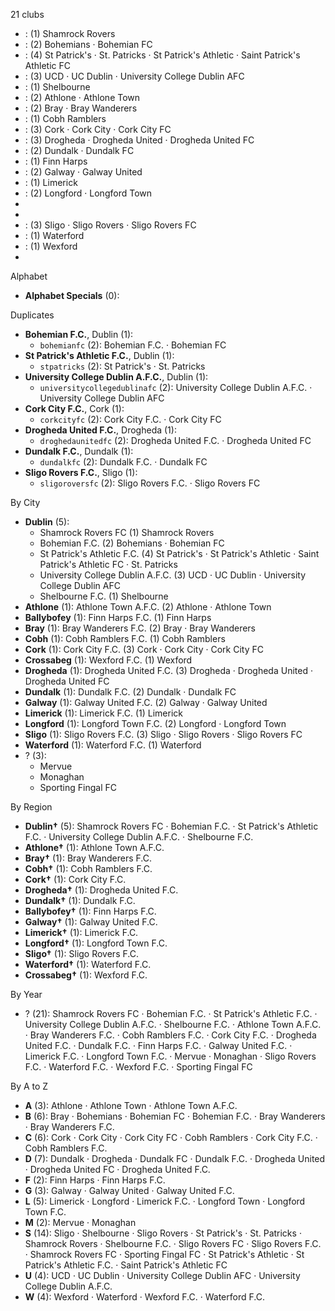 21 clubs

-  : (1) Shamrock Rovers
-  : (2) Bohemians · Bohemian FC
-  : (4) St Patrick's · St. Patricks · St Patrick's Athletic · Saint Patrick's Athletic FC
-  : (3) UCD · UC Dublin · University College Dublin AFC
-  : (1) Shelbourne
-  : (2) Athlone · Athlone Town
-  : (2) Bray · Bray Wanderers
-  : (1) Cobh Ramblers
-  : (3) Cork · Cork City · Cork City FC
-  : (3) Drogheda · Drogheda United · Drogheda United FC
-  : (2) Dundalk · Dundalk FC
-  : (1) Finn Harps
-  : (2) Galway · Galway United
-  : (1) Limerick
-  : (2) Longford · Longford Town
- 
- 
-  : (3) Sligo · Sligo Rovers · Sligo Rovers FC
-  : (1) Waterford
-  : (1) Wexford
- 




Alphabet

- **Alphabet Specials** (0): 




Duplicates

- **Bohemian F.C.**, Dublin (1):
  - `bohemianfc` (2): Bohemian F.C. · Bohemian FC
- **St Patrick's Athletic F.C.**, Dublin (1):
  - `stpatricks` (2): St Patrick's · St. Patricks
- **University College Dublin A.F.C.**, Dublin (1):
  - `universitycollegedublinafc` (2): University College Dublin A.F.C. · University College Dublin AFC
- **Cork City F.C.**, Cork (1):
  - `corkcityfc` (2): Cork City F.C. · Cork City FC
- **Drogheda United F.C.**, Drogheda (1):
  - `droghedaunitedfc` (2): Drogheda United F.C. · Drogheda United FC
- **Dundalk F.C.**, Dundalk (1):
  - `dundalkfc` (2): Dundalk F.C. · Dundalk FC
- **Sligo Rovers F.C.**, Sligo (1):
  - `sligoroversfc` (2): Sligo Rovers F.C. · Sligo Rovers FC




By City

- **Dublin** (5): 
  - Shamrock Rovers FC  (1) Shamrock Rovers
  - Bohemian F.C.  (2) Bohemians · Bohemian FC
  - St Patrick's Athletic F.C.  (4) St Patrick's · St Patrick's Athletic · Saint Patrick's Athletic FC · St. Patricks
  - University College Dublin A.F.C.  (3) UCD · UC Dublin · University College Dublin AFC
  - Shelbourne F.C.  (1) Shelbourne
- **Athlone** (1): Athlone Town A.F.C.  (2) Athlone · Athlone Town
- **Ballybofey** (1): Finn Harps F.C.  (1) Finn Harps
- **Bray** (1): Bray Wanderers F.C.  (2) Bray · Bray Wanderers
- **Cobh** (1): Cobh Ramblers F.C.  (1) Cobh Ramblers
- **Cork** (1): Cork City F.C.  (3) Cork · Cork City · Cork City FC
- **Crossabeg** (1): Wexford F.C.  (1) Wexford
- **Drogheda** (1): Drogheda United F.C.  (3) Drogheda · Drogheda United · Drogheda United FC
- **Dundalk** (1): Dundalk F.C.  (2) Dundalk · Dundalk FC
- **Galway** (1): Galway United F.C.  (2) Galway · Galway United
- **Limerick** (1): Limerick F.C.  (1) Limerick
- **Longford** (1): Longford Town F.C.  (2) Longford · Longford Town
- **Sligo** (1): Sligo Rovers F.C.  (3) Sligo · Sligo Rovers · Sligo Rovers FC
- **Waterford** (1): Waterford F.C.  (1) Waterford
- ? (3): 
  - Mervue 
  - Monaghan 
  - Sporting Fingal FC 




By Region

- **Dublin†** (5):   Shamrock Rovers FC · Bohemian F.C. · St Patrick's Athletic F.C. · University College Dublin A.F.C. · Shelbourne F.C.
- **Athlone†** (1):   Athlone Town A.F.C.
- **Bray†** (1):   Bray Wanderers F.C.
- **Cobh†** (1):   Cobh Ramblers F.C.
- **Cork†** (1):   Cork City F.C.
- **Drogheda†** (1):   Drogheda United F.C.
- **Dundalk†** (1):   Dundalk F.C.
- **Ballybofey†** (1):   Finn Harps F.C.
- **Galway†** (1):   Galway United F.C.
- **Limerick†** (1):   Limerick F.C.
- **Longford†** (1):   Longford Town F.C.
- **Sligo†** (1):   Sligo Rovers F.C.
- **Waterford†** (1):   Waterford F.C.
- **Crossabeg†** (1):   Wexford F.C.




By Year

- ? (21):   Shamrock Rovers FC · Bohemian F.C. · St Patrick's Athletic F.C. · University College Dublin A.F.C. · Shelbourne F.C. · Athlone Town A.F.C. · Bray Wanderers F.C. · Cobh Ramblers F.C. · Cork City F.C. · Drogheda United F.C. · Dundalk F.C. · Finn Harps F.C. · Galway United F.C. · Limerick F.C. · Longford Town F.C. · Mervue · Monaghan · Sligo Rovers F.C. · Waterford F.C. · Wexford F.C. · Sporting Fingal FC






By A to Z

- **A** (3): Athlone · Athlone Town · Athlone Town A.F.C.
- **B** (6): Bray · Bohemians · Bohemian FC · Bohemian F.C. · Bray Wanderers · Bray Wanderers F.C.
- **C** (6): Cork · Cork City · Cork City FC · Cobh Ramblers · Cork City F.C. · Cobh Ramblers F.C.
- **D** (7): Dundalk · Drogheda · Dundalk FC · Dundalk F.C. · Drogheda United · Drogheda United FC · Drogheda United F.C.
- **F** (2): Finn Harps · Finn Harps F.C.
- **G** (3): Galway · Galway United · Galway United F.C.
- **L** (5): Limerick · Longford · Limerick F.C. · Longford Town · Longford Town F.C.
- **M** (2): Mervue · Monaghan
- **S** (14): Sligo · Shelbourne · Sligo Rovers · St Patrick's · St. Patricks · Shamrock Rovers · Shelbourne F.C. · Sligo Rovers FC · Sligo Rovers F.C. · Shamrock Rovers FC · Sporting Fingal FC · St Patrick's Athletic · St Patrick's Athletic F.C. · Saint Patrick's Athletic FC
- **U** (4): UCD · UC Dublin · University College Dublin AFC · University College Dublin A.F.C.
- **W** (4): Wexford · Waterford · Wexford F.C. · Waterford F.C.




